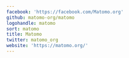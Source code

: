 ```yaml
---
facebook: 'https://facebook.com/Matomo.org'
github: matomo-org/matomo
logohandle: matomo
sort: matomo
title: Matomo
twitter: matomo_org
website: 'https://matomo.org/'
---
```

